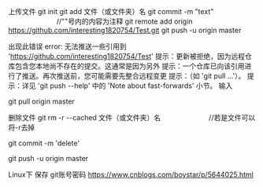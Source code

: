 上传文件
git init
git add 文件（或文件夹）名
git commit -m "text" 　　　　　　　//""号内的内容为注释
git remote add origin https://github.com/interesting1820754/Test.git
git push -u origin master

出现此错误
error: 无法推送一些引用到 'https://github.com/interesting1820754/Test'
提示：更新被拒绝，因为远程仓库包含您本地尚不存在的提交。这通常是因为另外
提示：一个仓库已向该引用进行了推送。再次推送前，您可能需要先整合远程变更
提示：（如 'git pull ...'）。
提示：详见 'git push --help' 中的 'Note about fast-forwards' 小节。
输入

git pull origin master

删除文件
git rm -r --cached 文件（或文件夹）名　　　　　　　//若是文件可以将-r去掉

git commit -m 'delete'

git push -u origin master


Linux下 保存 git账号密码
https://www.cnblogs.com/boystar/p/5644025.html
